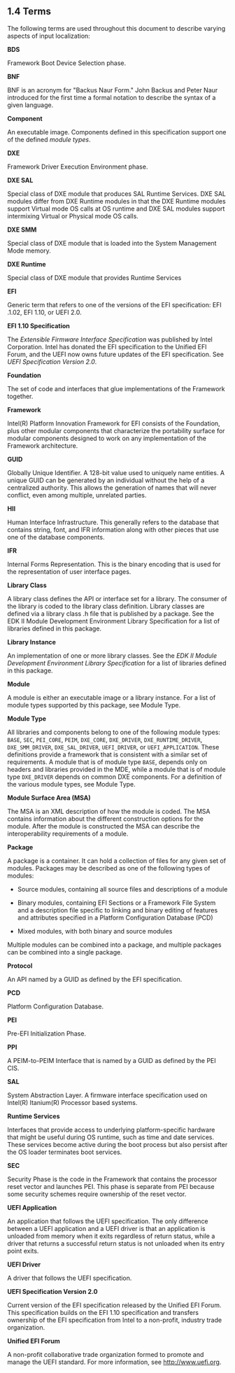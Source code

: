 <!--- @file
  1.4 Terms

  Copyright (c) 2009-2017, Intel Corporation. All rights reserved.<BR>

  Redistribution and use in source (original document form) and 'compiled'
  forms (converted to PDF, epub, HTML and other formats) with or without
  modification, are permitted provided that the following conditions are met:

  1) Redistributions of source code (original document form) must retain the
     above copyright notice, this list of conditions and the following
     disclaimer as the first lines of this file unmodified.

  2) Redistributions in compiled form (transformed to other DTDs, converted to
     PDF, epub, HTML and other formats) must reproduce the above copyright
     notice, this list of conditions and the following disclaimer in the
     documentation and/or other materials provided with the distribution.

  THIS DOCUMENTATION IS PROVIDED BY TIANOCORE PROJECT "AS IS" AND ANY EXPRESS OR
  IMPLIED WARRANTIES, INCLUDING, BUT NOT LIMITED TO, THE IMPLIED WARRANTIES OF
  MERCHANTABILITY AND FITNESS FOR A PARTICULAR PURPOSE ARE DISCLAIMED. IN NO
  EVENT SHALL TIANOCORE PROJECT  BE LIABLE FOR ANY DIRECT, INDIRECT, INCIDENTAL,
  SPECIAL, EXEMPLARY, OR CONSEQUENTIAL DAMAGES (INCLUDING, BUT NOT LIMITED TO,
  PROCUREMENT OF SUBSTITUTE GOODS OR SERVICES; LOSS OF USE, DATA, OR PROFITS;
  OR BUSINESS INTERRUPTION) HOWEVER CAUSED AND ON ANY THEORY OF LIABILITY,
  WHETHER IN CONTRACT, STRICT LIABILITY, OR TORT (INCLUDING NEGLIGENCE OR
  OTHERWISE) ARISING IN ANY WAY OUT OF THE USE OF THIS DOCUMENTATION, EVEN IF
  ADVISED OF THE POSSIBILITY OF SUCH DAMAGE.

-->

## 1.4 Terms

The following terms are used throughout this document to describe varying
aspects of input localization:

**BDS**

Framework Boot Device Selection phase.

**BNF**

BNF is an acronym for "Backus Naur Form." John Backus and Peter Naur introduced
for the first time a formal notation to describe the syntax of a given language.

**Component**

An executable image. Components defined in this specification support one of
the defined _module types_.

**DXE**

Framework Driver Execution Environment phase.

**DXE SAL**

Special class of DXE module that produces SAL Runtime Services. DXE SAL modules
differ from DXE Runtime modules in that the DXE Runtime modules support Virtual
mode OS calls at OS runtime and DXE SAL modules support intermixing Virtual or
Physical mode OS calls.

**DXE SMM**

Special class of DXE module that is loaded into the System Management Mode
memory.

**DXE Runtime**

Special class of DXE module that provides Runtime Services

**EFI**

Generic term that refers to one of the versions of the EFI specification:
EFI .1.02, EFI 1.10, or UEFI 2.0.

**EFI 1.10 Specification**

The _Extensible Firmware Interface Specification_ was published by Intel
Corporation. Intel has donated the EFI specification to the Unified EFI Forum,
and the UEFI now owns future updates of the EFI specification. See
_UEFI Specification Version 2.0_.

**Foundation**

The set of code and interfaces that glue implementations of the Framework
together.

**Framework**

Intel(R) Platform Innovation Framework for EFI consists of the Foundation, plus
other modular components that characterize the portability surface for modular
components designed to work on any implementation of the Framework architecture.

**GUID**

Globally Unique Identifier. A 128-bit value used to uniquely name entities. A
unique GUID can be generated by an individual without the help of a centralized
authority. This allows the generation of names that will never conflict, even
among multiple, unrelated parties.

**HII**

Human Interface Infrastructure. This generally refers to the database that
contains string, font, and IFR information along with other pieces that use one
of the database components.

**IFR**

Internal Forms Representation. This is the binary encoding that is used for the
representation of user interface pages.

**Library Class**

A library class defines the API or interface set for a library. The consumer
of the library is coded to the library class definition. Library classes are
defined via a library class .h file that is published by a package. See the EDK
II Module Development Environment Library Specification for a list of libraries
defined in this package.

**Library Instance**

An implementation of one or more library classes. See the _EDK II Module
Development Environment Library Specification_ for a list of libraries defined
in this package.

**Module**

A module is either an executable image or a library instance. For a list of
module types supported by this package, see Module Type.

**Module Type**

All libraries and components belong to one of the following module types:
`BASE`, `SEC`, `PEI_CORE`, `PEIM`, `DXE_CORE`, `DXE_DRIVER`,
`DXE_RUNTIME_DRIVER`, `DXE_SMM_DRIVER`, `DXE_SAL_DRIVER`, `UEFI_DRIVER`, or
`UEFI_APPLICATION`. These definitions provide a framework that is consistent
with a similar set of requirements. A module that is of module type `BASE`,
depends only on headers and libraries provided in the MDE, while a module that
is of module type `DXE_DRIVER` depends on common DXE components. For a
definition of the various module types, see Module Type.

**Module Surface Area (MSA)**

The MSA is an XML description of how the module is coded. The MSA contains
information about the different construction options for the module. After the
module is constructed the MSA can describe the interoperability requirements of
a module.

**Package**

A package is a container. It can hold a collection of files for any given set
of modules. Packages may be described as one of the following types of modules:

* Source modules, containing all source files and descriptions of a module

* Binary modules, containing EFI Sections or a Framework File System and a
  description file specific to linking and binary editing of features and
  attributes specified in a Platform Configuration Database (PCD)

* Mixed modules, with both binary and source modules

Multiple modules can be combined into a package, and multiple packages can be
combined into a single package.

**Protocol**

An API named by a GUID as defined by the EFI specification.

**PCD**

Platform Configuration Database.

**PEI**

Pre-EFI Initialization Phase.

**PPI**

A PEIM-to-PEIM Interface that is named by a GUID as defined by the PEI CIS.

**SAL**

System Abstraction Layer. A firmware interface specification used on Intel(R)
Itanium(R) Processor based systems.

**Runtime Services**

Interfaces that provide access to underlying platform-specific hardware that
might be useful during OS runtime, such as time and date services. These
services become active during the boot process but also persist after the OS
loader terminates boot services.

**SEC**

Security Phase is the code in the Framework that contains the processor reset
vector and launches PEI. This phase is separate from PEI because some security
schemes require ownership of the reset vector.

**UEFI Application**

An application that follows the UEFI specification. The only difference between
a UEFI application and a UEFI driver is that an application is unloaded from
memory when it exits regardless of return status, while a driver that returns a
successful return status is not unloaded when its entry point exits.

**UEFI Driver**

A driver that follows the UEFI specification.

**UEFI Specification Version 2.0**

Current version of the EFI specification released by the Unified EFI Forum.
This specification builds on the EFI 1.10 specification and transfers ownership
of the EFI specification from Intel to a non-profit, industry trade
organization.

**Unified EFI Forum**

A non-profit collaborative trade organization formed to promote and manage the
UEFI standard. For more information, see http://www.uefi.org.
